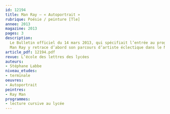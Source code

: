 ```yaml
---
id: 12194
title: Man Ray – « Autoportrait »
rubrique: Poésie / peinture [Tle]
annee: 2013
magazine: 2013
pages: 3
description: 
  Le Bulletin officiel du 14 mars 2013, qui spécifiait l’entrée au programme de littérature de terminale des « Mains libres », le recueil de dessins de Man Ray illustrés par des poèmes de Paul Eluard, suggérait à titre de piste bibliographique la lecture de l’« Autoportrait » du même Man Ray. L’ouvrage, publié un an après sa parution en anglais (« Self Portrait », 1963) chez Robert Laffont, est désormais réédité chez Actes Sud et constitue de fait une excellente introduction à l’extraordinaire ébullition artistique de l’entre-deux-guerres.
  Man Ray y retrace d’abord son parcours d’artiste éclectique dans le New York d’avant les années folles, puis de photographe dans le Paris avant-gardiste des années 20 et 30, il évoque enfin son retour à Paris (et à la peinture) après la Seconde Guerre mondiale.
article_pdf: 12194.pdf
revue: L’école des lettres des lycées
auteurs:
- Stéphane Labbe
niveau_etudes:
- terminale
oeuvres:
- Autoportrait
peintres:
- Ray Man
programmes:
- lecture cursive au lycée
---
```

